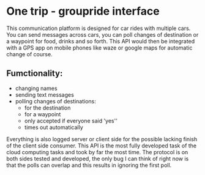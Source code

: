 # One trip - groupride interface
This communication platform is designed for car rides with multiple cars.
You can send messages across cars, you can poll changes of destination or a waypoint for food, drinks and so forth.
This API would then be integrated with a GPS app on mobile phones like waze or google maps for automatic change of course.

## Fumctionality:
- changing names
- sending text messages
- polling changes of destinations:
    - for the destination
    - for a waypoint
    - only accepted if everyone said 'yes''
    - times out automatically

Everything is also logged server or client side for the possible lacking finish of the client side consumer.
This API is the most fully developed task of the cloud computing tasks and took by far the most time.
The protocol is on both sides tested and developed, the only bug I can think of right now is that the polls can overlap and this results in ignoring the first poll.